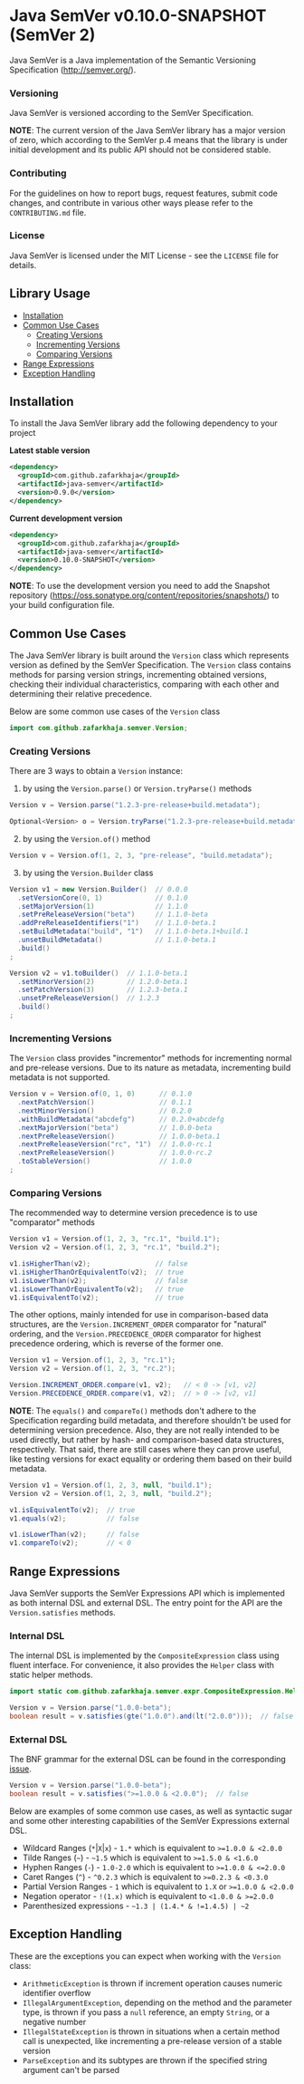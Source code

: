 Java SemVer v0.10.0-SNAPSHOT (SemVer 2)
=======================================

Java SemVer is a Java implementation of the Semantic Versioning Specification
(http://semver.org/).

### Versioning ###
Java SemVer is versioned according to the SemVer Specification.

**NOTE**: The current version of the Java SemVer library has a major version of
zero, which according to the SemVer p.4 means that the library is under initial
development and its public API should not be considered stable.

### Contributing ###
For the guidelines on how to report bugs, request features, submit code changes,
and contribute in various other ways please refer to the `CONTRIBUTING.md` file.

### License ###
Java SemVer is licensed under the MIT License - see the `LICENSE` file for details.


Library Usage
-------------
* [Installation](#installation)
* [Common Use Cases](#common-use-cases)
  * [Creating Versions](#creating-versions)
  * [Incrementing Versions](#incrementing-versions)
  * [Comparing Versions](#comparing-versions)
* [Range Expressions](#range-expressions)
* [Exception Handling](#exception-handling)


## Installation ##
To install the Java SemVer library add the following dependency to your project

**Latest stable version**
~~~ xml
<dependency>
  <groupId>com.github.zafarkhaja</groupId>
  <artifactId>java-semver</artifactId>
  <version>0.9.0</version>
</dependency>
~~~

**Current development version**
~~~ xml
<dependency>
  <groupId>com.github.zafarkhaja</groupId>
  <artifactId>java-semver</artifactId>
  <version>0.10.0-SNAPSHOT</version>
</dependency>
~~~
**NOTE**: To use the development version you need to add the Snapshot repository
(https://oss.sonatype.org/content/repositories/snapshots/) to your build
configuration file.


## Common Use Cases ##
The Java SemVer library is built around the `Version` class which represents
version as defined by the SemVer Specification. The `Version` class contains
methods for parsing version strings, incrementing obtained versions, checking
their individual characteristics, comparing with each other and determining
their relative precedence.

Below are some common use cases of the `Version` class

~~~ java
import com.github.zafarkhaja.semver.Version;
~~~

### Creating Versions ###
There are 3 ways to obtain a `Version` instance:

1. by using the `Version.parse()` or `Version.tryParse()` methods
~~~ java
Version v = Version.parse("1.2.3-pre-release+build.metadata");

Optional<Version> o = Version.tryParse("1.2.3-pre-release+build.metadata");
~~~

2. by using the `Version.of()` method
~~~ java
Version v = Version.of(1, 2, 3, "pre-release", "build.metadata");
~~~

3. by using the `Version.Builder` class
~~~ java
Version v1 = new Version.Builder()  // 0.0.0
  .setVersionCore(0, 1)             // 0.1.0
  .setMajorVersion(1)               // 1.1.0
  .setPreReleaseVersion("beta")     // 1.1.0-beta
  .addPreReleaseIdentifiers("1")    // 1.1.0-beta.1
  .setBuildMetadata("build", "1")   // 1.1.0-beta.1+build.1
  .unsetBuildMetadata()             // 1.1.0-beta.1
  .build()
;

Version v2 = v1.toBuilder()  // 1.1.0-beta.1
  .setMinorVersion(2)        // 1.2.0-beta.1
  .setPatchVersion(3)        // 1.2.3-beta.1
  .unsetPreReleaseVersion()  // 1.2.3
  .build()
;
~~~

### Incrementing Versions ###
The `Version` class provides "incrementor" methods for incrementing normal and
pre-release versions. Due to its nature as metadata, incrementing build metadata
is not supported.

~~~ java
Version v = Version.of(0, 1, 0)      // 0.1.0
  .nextPatchVersion()                // 0.1.1
  .nextMinorVersion()                // 0.2.0
  .withBuildMetadata("abcdefg")      // 0.2.0+abcdefg
  .nextMajorVersion("beta")          // 1.0.0-beta
  .nextPreReleaseVersion()           // 1.0.0-beta.1
  .nextPreReleaseVersion("rc", "1")  // 1.0.0-rc.1
  .nextPreReleaseVersion()           // 1.0.0-rc.2
  .toStableVersion()                 // 1.0.0
;
~~~

### Comparing Versions ###
The recommended way to determine version precedence is to use "comparator" methods

~~~ java
Version v1 = Version.of(1, 2, 3, "rc.1", "build.1");
Version v2 = Version.of(1, 2, 3, "rc.1", "build.2");

v1.isHigherThan(v2);                // false
v1.isHigherThanOrEquivalentTo(v2);  // true
v1.isLowerThan(v2);                 // false
v1.isLowerThanOrEquivalentTo(v2);   // true
v1.isEquivalentTo(v2);              // true
~~~

The other options, mainly intended for use in comparison-based data structures,
are the `Version.INCREMENT_ORDER` comparator for "natural" ordering, and the
`Version.PRECEDENCE_ORDER` comparator for highest precedence ordering, which is
reverse of the former one.

~~~ java
Version v1 = Version.of(1, 2, 3, "rc.1");
Version v2 = Version.of(1, 2, 3, "rc.2");

Version.INCREMENT_ORDER.compare(v1, v2);   // < 0 -> [v1, v2]
Version.PRECEDENCE_ORDER.compare(v1, v2);  // > 0 -> [v2, v1]
~~~

**NOTE**: The `equals()` and `compareTo()` methods don't adhere to the
Specification regarding build metadata, and therefore shouldn't be used for
determining version precedence. Also, they are not really intended to be used
directly, but rather by hash- and comparison-based data structures, respectively.
That said, there are still cases where they can prove useful, like testing
versions for exact equality or ordering them based on their build metadata.

~~~ java
Version v1 = Version.of(1, 2, 3, null, "build.1");
Version v2 = Version.of(1, 2, 3, null, "build.2");

v1.isEquivalentTo(v2);  // true
v1.equals(v2);          // false

v1.isLowerThan(v2);     // false
v1.compareTo(v2);       // < 0
~~~


## Range Expressions ##
Java SemVer supports the SemVer Expressions API which is implemented as both
internal DSL and external DSL. The entry point for the API are
the `Version.satisfies` methods.

### Internal DSL ###
The internal DSL is implemented by the `CompositeExpression` class using fluent
interface. For convenience, it also provides the `Helper` class with static
helper methods.

~~~ java
import static com.github.zafarkhaja.semver.expr.CompositeExpression.Helper.*;

Version v = Version.parse("1.0.0-beta");
boolean result = v.satisfies(gte("1.0.0").and(lt("2.0.0")));  // false
~~~

### External DSL ###
The BNF grammar for the external DSL can be found in the corresponding
[issue](https://github.com/zafarkhaja/jsemver/issues/1).

~~~ java
Version v = Version.parse("1.0.0-beta");
boolean result = v.satisfies(">=1.0.0 & <2.0.0");  // false
~~~

Below are examples of some common use cases, as well as syntactic sugar and some
other interesting capabilities of the SemVer Expressions external DSL.
* Wildcard Ranges (`*`|`X`|`x`) - `1.*` which is equivalent to `>=1.0.0 & <2.0.0`
* Tilde Ranges (`~`) - `~1.5` which is equivalent to `>=1.5.0 & <1.6.0`
* Hyphen Ranges (`-`) - `1.0-2.0` which is equivalent to `>=1.0.0 & <=2.0.0`
* Caret Ranges (`^`) - `^0.2.3` which is equivalent to `>=0.2.3 & <0.3.0`
* Partial Version Ranges - `1` which is equivalent to `1.X` or `>=1.0.0 & <2.0.0`
* Negation operator - `!(1.x)` which is equivalent to `<1.0.0 & >=2.0.0`
* Parenthesized expressions - `~1.3 | (1.4.* & !=1.4.5) | ~2`


## Exception Handling ##
These are the exceptions you can expect when working with the `Version` class:
* `ArithmeticException` is thrown if increment operation causes numeric identifier
  overflow
* `IllegalArgumentException`, depending on the method and the parameter type, is
  thrown if you pass a `null` reference, an empty `String`, or a negative number
* `IllegalStateException` is thrown in situations when a certain method call is
  unexpected, like incrementing a pre-release version of a stable version
* `ParseException` and its subtypes are thrown if the specified string argument
  can't be parsed
